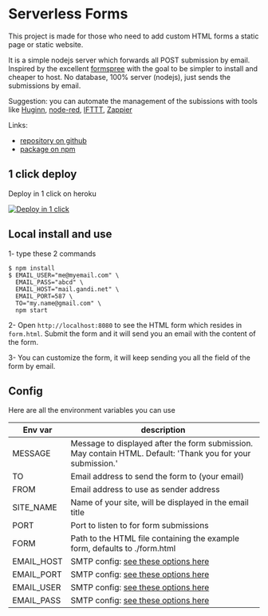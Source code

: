 # Serverless Forms

This project is made for those who need to add custom HTML forms a static page or static website.

It is a simple nodejs server which forwards all POST submission by email. Inspired by the excellent [formspree](http://formspree.io/) with the goal to be simpler to install and cheaper to host. No database, 100% server (nodejs), just sends the submissions by email.

Suggestion: you can automate the management of the subissions with tools like [Huginn](https://github.com/huginn/huginn), [node-red](https://nodered.org/), [IFTTT](https://ifttt.com/discover), [Zappier](https://zapier.com/)

Links:

* [repository on github](https://github.com/lexoyo/serverless-forms/)
* [package on npm](https://www.npmjs.com/package/serverless-form)

## 1 click deploy

Deploy in 1 click on heroku

[![Deploy in 1 click](https://www.herokucdn.com/deploy/button.png)](https://heroku.com/deploy?template=https://github.com/lexoyo/email-form-data/tree/master)

## Local install and use

1- type these 2 commands

```
$ npm install
$ EMAIL_USER="me@myemail.com" \
  EMAIL_PASS="abcd" \
  EMAIL_HOST="mail.gandi.net" \
  EMAIL_PORT=587 \
  TO="my.name@gmail.com" \
  npm start
```

2- Open `http://localhost:8080` to see the HTML form which resides in `form.html`. Submit the form and it will send you an email with the content of the form.

3- You can customize the form, it will keep sending you all the field of the form by email.

## Config

Here are all the environment variables you can use

| Env var | description |
|---|---|
| MESSAGE | Message to displayed after the form submission. May contain HTML. Default: 'Thank you for your submission.' |
| TO | Email address to send the form to (your email) |
| FROM | Email address to use as sender address |
| SITE_NAME | Name of your site, will be displayed in the email title |
| PORT | Port to listen to for form submissions |
| FORM | Path to the HTML file containing the example form, defaults to ./form.html |
| EMAIL_HOST | SMTP config: [see these options here](https://nodemailer.com/smtp/) |
| EMAIL_PORT | SMTP config: [see these options here](https://nodemailer.com/smtp/) |
| EMAIL_USER | SMTP config: [see these options here](https://nodemailer.com/smtp/) |
| EMAIL_PASS | SMTP config: [see these options here](https://nodemailer.com/smtp/) |
